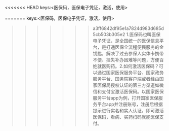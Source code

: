 <<<<<<< HEAD
keys:<医保码，医保电子凭证，激活，使用>

=======
keys:<医保码，医保电子凭证，激活，使用>

>>>>>>> a3ff6842df95e1a7824d983d685d5cb503b305e2
1.医保码也叫医保电子凭证，是全国统一的医保信息平台，是打通医保全流程便民服务的金钥匙，解决了过去参保人实体卡携带不便、挂失补办困难等问题，方便百姓就医购药。2.如何激活医保码？可以通过国家医保服务平台、国家政务服务平台、国务院客户端或者经由国家医保局授权认证的第三方渠道如微信和支付宝激活医保码。以国家医保服务平台app为例，打开国家医保服务平台app并注册账号，注册后根据提示进行实名和实人认证，即可激活医保码，看病、买药扫码就能医保支付。
